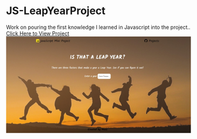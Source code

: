 # JS-LeapYearProject
Work on pouring the first knowledge I learned in Javascript into the project..
[Click Here to View Project](https://muazv.github.io/JS-LeapYearProject/)
![](https://github.com/MuazV/JS-LeapYearProject/blob/master/img/Preview.jpg)
